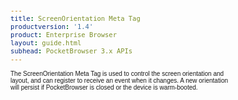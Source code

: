 ```yaml
---
title: ScreenOrientation Meta Tag
productversion: '1.4'
product: Enterprise Browser
layout: guide.html
subhead: PocketBrowser 3.x APIs
---
```


The ScreenOrientation Meta Tag is used to control the screen orientation and layout, and can register to receive an event when it changes. A new orientation will persist if PocketBrowser is closed or the device is warm-booted.

<html>
  <head>
    <META http-equiv="Content-Type" content="text/html; charset=utf-8">
    <style>
					body
					{
					font-family:verdana,arial,helvetica;
					font-size:x-small;
					margin:20;
					}
					h1
					{
					font-family:verdana,arial,helvetica;
					font-size:medium;
					font-weight:bold;
					}
					th
					{
					font-family:verdana,arial,helvetica;
					font-size:x-small;
					font-weight:bold;
					text-align:left;
					background-color:#CCCCCC;
					}
					td
					{
					font-family:verdana,arial,helvetica;
					font-size:x-small;
					text-align:left;
					}
					.clsRef
					{
					font-family:verdana,arial,helvetica;
					font-size:small;
					color:#003399;
					font-weight:bold;
					text-align:left;
					}
					.clsSyntax
					{
					font-family:courier;
					font-size:x-small;
					text-align:left;
					background-color:#ffffff;
					}
					.clsSyntaxHeadings
					{
					font-family:verdana,arial,helvetica;
					font-size:x-small;
					font-weight:bold;
					text-align:left;
					color:#000066;
					background-color:#efeff7;
					border-bottom: #c8cdde 1px solid;
					}
					.clsSyntaxCells
					{
					font-family:verdana,arial,helvetica;
					font-size:x-small;
					text-align:left;
					background-color:#f7f7ff;
					border-bottom: #d5d5d3 1px solid;
					}
				</style>
    <title>ScreenOrientation</title><script type="text/javascript" language="Javascript">
					
					function ToggleSpan(SpanId, ImgID)
					{
						var path = '../Resources/'
					//Toggle the span view on or off
					var Rollup = document.all.item(SpanId);
					var RollupImg = document.all.item(ImgID);
					var ToggleExpand = path + 'ToggleExpand.gif';
					var ToggleCollapse = path + 'ToggleCollapse.gif';
					Rollup.style.display = (Rollup.style.display=='none' ? 'block' : 'none');
					RollupImg.src = (Rollup.style.display=='none' ? ToggleExpand : ToggleCollapse);
					}

					function CopyTemplate(sControl)
					{
					//Copy the template values held in the appropriate textarea to clipboard
					if (window.clipboardData)
					{
					window.clipboardData.setData("Text", document.all.item(sControl).value);
					}
					return false;
					}
					
				</script></head>
  <body topmargin="0" leftmargin="0" marginheight="0" marginwidth="0" bgcolor="#ffffff" text="#000000">
    <hr size="1">
    <div id="SyntaxSpan" style="display:block">
      <blockquote>
        <table class="clsSyntax" cellspacing="1" cellpadding="3" width="95%">
          <tr>
            <th class="clsSyntaxHeadings">ScreenOrientation (META Tag) Syntax
						</th>
          </tr>
          <tr>
            <td class="clsSyntaxCells">
              <p>&lt;META HTTP-Equiv="ScreenOrientation" content="[orientation]"&gt;</p>
            </td>
          </tr>
          <tr>
            <td class="clsSyntaxCells">
              <p>&lt;META HTTP-Equiv="ScreenOrientation" content="ScreenOrientationEvent:url('[jsFunction | url]')"&gt;</p>
            </td>
          </tr>
        </table>
      </blockquote><br></div>
    <div id="ParametersWOSpan" style="display:block">
      <blockquote>
				Items listed in this section indicate methods or, in some cases, indicate parameters which will be retrieved.
				<BR><BR><table class="clsSyntax" cellspacing="1" cellpadding="3" width="95%">
          <col width="10%">
          <col width="68%">
          <col width="22%">
          <tr>
            <th class="clsSyntaxHeadings">Name</th>
            <th class="clsSyntaxHeadings">Description</th>
            <th class="clsSyntaxHeadings">
              <table cellspacing="0" cellpadding="0">
                <tr>
                  <td width="85%" class="clsSyntaxHeadings" style="border-bottom-style: none;">Default Value</td>
                </tr>
              </table>
            </th>
          </tr>
          <tr>
            <td valign="top" class="clsSyntaxCells"><b>Normal</b></td>
            <td valign="top" class="clsSyntaxCells">Sets the screen orientation to portrait</td>
            <td valign="top" class="clsSyntaxCells">Device Dependant</td>
          </tr>
          <tr>
            <td valign="top" class="clsSyntaxCells"><b>RightHanded</b></td>
            <td valign="top" class="clsSyntaxCells">Sets the screen orientation to righthanded (landscape).  Note the webpage will not reformat in line with the new screen size automatically.</td>
            <td valign="top" class="clsSyntaxCells">Device Dependant</td>
          </tr>
          <tr>
            <td valign="top" class="clsSyntaxCells"><b>LeftHanded</b></td>
            <td valign="top" class="clsSyntaxCells">Sets the screen orientation to lefthanded (landscape).  Note the webpage will not reformat in line with the new screen size automatically.</td>
            <td valign="top" class="clsSyntaxCells">Device Dependant</td>
          </tr>
          <tr>
            <td valign="top" class="clsSyntaxCells"><b>UpsideDown</b></td>
            <td valign="top" class="clsSyntaxCells">Sets the screen orientation to upside down, useful if presenting the device to a customer to obtain a signature.</td>
            <td valign="top" class="clsSyntaxCells">Device Dependant</td>
          </tr>
        </table>
        <table cellspacing="1" cellpadding="3" width="95%">
          <col width="78%">
          <col width="8%">
          <col width="1%">
          <col width="5%">
          <col width="1%">
          <col width="5%">
          <col width="2%">
          <tr align="right">
            <td></td>
            <td valign="bottom" style="border-bottom-style: none;font-weight:normal;font-size:xx-small;"><nobr><b>Copy methods template to clipboard:</b></nobr></td>
            <td></td>
            <td valign="bottom" style="border-bottom-style: none;font-weight:normal;font-size:xx-small;"><nobr><img id="imgCopyDefaultsWO" alt="Copy META Tag template to clipboard" onclick="CopyTemplate('txtMETATemplateWO')" onmouseover="this.style.cursor='hand'" src="../Resources/CopyDefaults.gif">
									META Tags
								</nobr></td>
            <td></td>
            <td valign="middle" style="border-bottom-style: none;font-weight:normal;font-size:xx-small;"><nobr><img id="imgCopyDefaultsWO" alt="Copy Javascript template to clipboard" onclick="CopyTemplate('txtJavascriptTemplateWO')" onmouseover="this.style.cursor='hand'" src="../Resources/CopyDefaults.gif">
									Javascript
								</nobr></td>
            <td></td>
          </tr>
        </table>
        <div style="display:none"><textarea id="txtMETATemplateWO">&lt;!-- 
The ScreenOrientation META Tag is used to control the screen orientation/layout and register to receive an event when it changes. The new orientation will persist if PocketBrowser is closed or the device is warm booted.
--&gt;

&lt;!-- &lt;META HTTP-Equiv="ScreenOrientation" Content="Normal"&gt; --&gt;      &lt;!-- Sets the screen orientation to portrait --&gt;
&lt;!-- &lt;META HTTP-Equiv="ScreenOrientation" Content="RightHanded"&gt; --&gt;      &lt;!-- Sets the screen orientation to righthanded (landscape).  Note the webpage will not reformat in line with the new screen size automatically. --&gt;
&lt;!-- &lt;META HTTP-Equiv="ScreenOrientation" Content="LeftHanded"&gt; --&gt;      &lt;!-- Sets the screen orientation to lefthanded (landscape).  Note the webpage will not reformat in line with the new screen size automatically. --&gt;
&lt;!-- &lt;META HTTP-Equiv="ScreenOrientation" Content="UpsideDown"&gt; --&gt;      &lt;!-- Sets the screen orientation to upside down, useful if presenting the device to a customer to obtain a signature. --&gt;</textarea></div>
        <div style="display:none"><textarea id="txtJavascriptTemplateWO">&lt;script&gt;
   /*
   The ScreenOrientation META Tag is used to control the screen orientation/layout and register to receive an event when it changes. The new orientation will persist if PocketBrowser is closed or the device is warm booted.
   */

   function doScreenOrientationInit()
   {
      var objGeneric = new ActiveXObject("PocketBrowser.Generic");

      //objGeneric.InvokeMETAFunction('ScreenOrientation', 'Normal');      /* Sets the screen orientation to portrait */
      //objGeneric.InvokeMETAFunction('ScreenOrientation', 'RightHanded');      /* Sets the screen orientation to righthanded (landscape).  Note the webpage will not reformat in line with the new screen size automatically. */
      //objGeneric.InvokeMETAFunction('ScreenOrientation', 'LeftHanded');      /* Sets the screen orientation to lefthanded (landscape).  Note the webpage will not reformat in line with the new screen size automatically. */
      //objGeneric.InvokeMETAFunction('ScreenOrientation', 'UpsideDown');      /* Sets the screen orientation to upside down, useful if presenting the device to a customer to obtain a signature. */

   }
&lt;/script&gt;</textarea></div>
      </blockquote><br></div>
    <div id="ReturnsSpan" style="display:block">
      <blockquote>
        <p>
					Modules return information back to their web pages via retrieval tags, for example the scanner has a retrieval tag called 'DecodeEvent' which is called whenever it decodes a barcode.  To register to receive a retrieval tag call the module as follows:
					<blockquote>
            <pre class="clsSyntaxCells">&lt;META HTTP-Equiv="[Module]" content="[RetrievalTag]:url('[URI]')"&gt;</pre>
						So to register to retrieve the Scanner's DecodeEvent the following syntax would be used:
						<pre class="clsSyntaxCells">&lt;META HTTP-Equiv="Scanner" content="DecodeEvent:url('Javascript:doScan('%6', '%s', %3, '%2');')"&gt;</pre>
          </blockquote><BR><P>
					Retrieval tags return information by replacing the text in place holders, defined as '%s' or '%&lt;number&gt;'.  Each place holder represents 1 return value with '%s' being populated sequentially or '%&lt;number&gt;' providing direct acces to the desired value.
					</P>
          <blockquote>
            <p>
								If the content for the Scanner's DecodeEvent is:<BR><pre class="clsSyntaxCells">"url('Javascript:doScan('%6', '%s', %3, '%2');')"</pre><BR>
								The function would be called as follows:<BR><pre class="clsSyntaxCells">"Javascript:doScan('Decode', '5449000053879', 0x35, 'SCN:EAN13');"</pre><BR></p>
          </blockquote>
        </p><br><DIV class="clsRef">ScreenOrientationEvent</DIV>
        <DIV>The screen orientation event is sent when the current PocketBrowser application changes the orientation of the screen.  For devices with an inbuilt accelerometer this event will also be sent when the user physically rotates the device to a new orientation.</DIV><BR><table class="clsSyntax" cellspacing="1" cellpadding="3" width="95%">
          <col width="3%">
          <col width="20%">
          <col width="77%">
          <tr>
            <th class="clsSyntaxHeadings">ID</th>
            <th class="clsSyntaxHeadings">Name</th>
            <th class="clsSyntaxHeadings">Description</th>
          </tr>
          <tr>
            <td class="clsSyntaxCells" valign="top">1</td>
            <td class="clsSyntaxCells" valign="top"><b>Orientation</b></td>
            <td class="clsSyntaxCells" style="text-align:left;">Either 'Normal', 'RightHanded', 'LeftHanded' or 'UpsideDown'</td>
          </tr>
        </table>
        <div style="display:none"><textarea id="ID0EHC">&lt;!-- &lt;META HTTP-Equiv="ScreenOrientation" Content="ScreenOrientationEvent:url('JavaScript:fnJSCallbackHandler('%1');')"&gt; --&gt;</textarea></div>
        <div style="display:none"><textarea rows="20" cols="200" id="ID0ENC">&lt;script&gt;
   /*
   function doScreenOrientationInit()
   {
      var objGeneric = new ActiveXObject("PocketBrowser.Generic");

      //objGeneric.InvokeMETAFunction('ScreenOrientation', 'ScreenOrientationEvent:url('JavaScript:fnJSCallbackHandler('%1');')');      /* The screen orientation event is sent when the current PocketBrowser application changes the orientation of the screen.  For devices with an inbuilt accelerometer this event will also be sent when the user physically rotates the device to a new orientation. */

   }
&lt;/script&gt;</textarea></div>
        <table cellspacing="1" cellpadding="3" width="95%">
          <col width="78%">
          <col width="8%">
          <col width="1%">
          <col width="5%">
          <col width="1%">
          <col width="5%">
          <col width="2%">
          <tr align="right">
            <td></td>
            <td valign="bottom" style="border-bottom-style: none;font-weight:normal;font-size:xx-small;"><nobr><b>Copy this return value template to clipboard:</b></nobr></td>
            <td></td>
            <td valign="bottom" style="border-bottom-style: none;font-weight:normal;font-size:xx-small;"><nobr><img id="imgCopyDefaultsReturn" alt="Copy META Tag template to clipboard" onmouseover="this.style.cursor='hand'" src="../Resources/CopyDefaults.gif" onclick="CopyTemplate('ID0EHC');">
									META Tags
								</nobr></td>
            <td></td>
            <td valign="middle" style="border-bottom-style: none;font-weight:normal;font-size:xx-small;"><nobr><img id="imgCopyDefaultsWO" alt="Copy Javascript template to clipboard" onmouseover="this.style.cursor='hand'" src="../Resources/CopyDefaults.gif" onclick="CopyTemplate('ID0ENC');">
									Javascript
								</nobr></td>
            <td></td>
          </tr>
        </table><br><br></blockquote><br></div>
    
    <div id="ExamplesSpan" style="display:block">
      <blockquote>
        <p>The following example orientates the screen to righthanded in landscape mode:</p>
        <table class="clsSyntax" cellspacing="1" cellpadding="3" width="95%">
          <tr>
            <td>
              <pre class="clsSyntaxCells">
&lt;META HTTP-Equiv="ScreenOrientation" Content="RightHanded"&gt;
</pre>
            </td>
          </tr>
        </table>
        <table cellspacing="1" cellpadding="3" width="95%">
          <col width="85%">
          <col width="15%">
          <tr align="right">
            <td></td>
            <td valign="bottom" style="border-bottom-style: none;font-weight:normal;font-size:xx-small;"><nobr><img id="imgCopyDefaults" alt="Copy example to clipboard" onmouseover="this.style.cursor='hand'" src="../Resources/CopyDefaults.gif" onclick="CopyTemplate('ID0EYC');">
									Copy example to clipboard
								</nobr></td>
          </tr>
        </table>
        <div id="Examples" style="display:none"><textarea id="ID0EYC">&lt;!-- 
The following example orientates the screen to righthanded in landscape mode:
--&gt;

&lt;META HTTP-Equiv="ScreenOrientation" Content="RightHanded"&gt;
</textarea></div>
      </blockquote>
    </div>
    <div id="RemarksSpan" style="display:block">
      <blockquote>
        <DIV class="clsRef">Effect on Command Areas and Contol Buttons</DIV>
        <DIV style="font-family:verdana,arial,helvetica;font-size:x-small;">When the screen orientation changes, either using the ScreenOrientation tag or by rotating a device with hardware support, the command areas will automatically move and resize to fit the new layout. However the buttons themselves are not moved and in some cases this may result in them being off the screen or not in the expected position. If so they must be moved manually by detecting the ScreenOrientationEvent.</DIV>
        <pre style="font-family:courier;font-size:small;"></pre>
      </blockquote><br></div>
    <div id="InfoSpan" style="display:block">
      <blockquote>
        <table>
          <tr>
            <th>Supported Platforms</th>
            <td>Windows Mobile</td>
          </tr>
          <tr>
            <th>Persistence</th>
            <td>ScreenOrientationEvent is page specific.  Setting the screen orientation will persist across pages and will also be remembered if PocketBrowser is quit.</td>
          </tr>
          <tr>
            <th>Minimum Requirements</th>
            <td>A device with a screen</td>
          </tr>
        </table>
      </blockquote><br></div>
    <div id="DefaultParamsSpan" style="display:none">
      <pre><textarea id="DefaultParameters"></textarea></pre>
    </div>
  </body>
</html>
